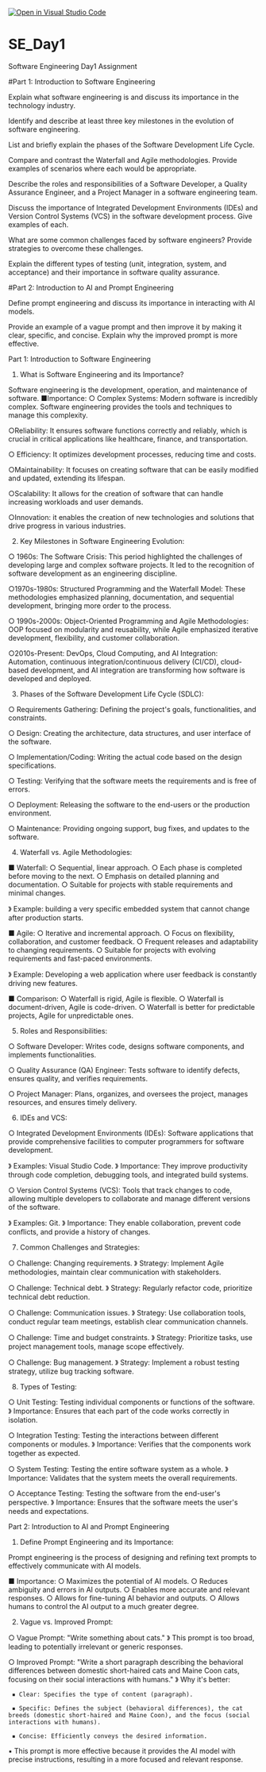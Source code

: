 [![Open in Visual Studio Code](https://classroom.github.com/assets/open-in-vscode-2e0aaae1b6195c2367325f4f02e2d04e9abb55f0b24a779b69b11b9e10269abc.svg)](https://classroom.github.com/online_ide?assignment_repo_id=18597361&assignment_repo_type=AssignmentRepo)
# SE_Day1
Software Engineering Day1 Assignment

#Part 1: Introduction to Software Engineering

Explain what software engineering is and discuss its importance in the technology industry.


Identify and describe at least three key milestones in the evolution of software engineering.


List and briefly explain the phases of the Software Development Life Cycle.


Compare and contrast the Waterfall and Agile methodologies. Provide examples of scenarios where each would be appropriate.


Describe the roles and responsibilities of a Software Developer, a Quality Assurance Engineer, and a Project Manager in a software engineering team.


Discuss the importance of Integrated Development Environments (IDEs) and Version Control Systems (VCS) in the software development process. Give examples of each.


What are some common challenges faced by software engineers? Provide strategies to overcome these challenges.


Explain the different types of testing (unit, integration, system, and acceptance) and their importance in software quality assurance.


#Part 2: Introduction to AI and Prompt Engineering


Define prompt engineering and discuss its importance in interacting with AI models.


Provide an example of a vague prompt and then improve it by making it clear, specific, and concise. Explain why the improved prompt is more effective.



Part 1: Introduction to Software Engineering

1. What is Software Engineering and its Importance?

Software engineering is the development, operation, and maintenance of software. 
 ■Importance:
   ○ Complex Systems: Modern software is incredibly complex. Software engineering provides the tools and techniques to manage this complexity.

   ○Reliability: It ensures software functions correctly and reliably, which is crucial in critical applications like healthcare, finance, and transportation.

   ○ Efficiency: It optimizes development processes, reducing time and costs.

   ○Maintainability: It focuses on creating software that can be easily modified and updated, extending its lifespan.

   ○Scalability: It allows for the creation of software that can handle increasing workloads and user demands.

   ○Innovation: it enables the creation of new technologies and solutions that drive progress in various industries.

2. Key Milestones in Software Engineering Evolution:

 ○ 1960s: The Software Crisis: This period highlighted the challenges of developing large and complex software projects. It led to the recognition of software development as an engineering discipline.

 ○1970s-1980s: Structured Programming and the Waterfall Model: These methodologies emphasized planning, documentation, and sequential development, bringing more order to the process.

 ○ 1990s-2000s: Object-Oriented Programming and Agile Methodologies: OOP focused on modularity and reusability, while Agile emphasized iterative development, flexibility, and customer collaboration.

 ○2010s-Present: DevOps, Cloud Computing, and AI Integration: Automation, continuous integration/continuous delivery (CI/CD), cloud-based development, and AI integration are transforming how software is developed and deployed.

3. Phases of the Software Development Life Cycle (SDLC):

 ○ Requirements Gathering: Defining the project's goals, functionalities, and constraints.

 ○ Design: Creating the architecture, data structures, and user interface of the software.

 ○ Implementation/Coding: Writing the actual code based on the design specifications.

 ○ Testing: Verifying that the software meets the requirements and is free of errors.

 ○ Deployment: Releasing the software to the end-users or the production environment.

 ○ Maintenance: Providing ongoing support, bug fixes, and updates to the software.

4. Waterfall vs. Agile Methodologies:

 ■ Waterfall:
   ○ Sequential, linear approach.
   ○ Each phase is completed before moving to the next.
   ○ Emphasis on detailed planning and documentation.
   ○ Suitable for projects with stable requirements and minimal changes.

   》 Example: building a very specific embedded system that cannot change after production starts.

 ■ Agile:
   ○ Iterative and incremental approach.
   ○ Focus on flexibility, collaboration, and customer feedback.
   ○ Frequent releases and adaptability to changing requirements.
   ○ Suitable for projects with evolving requirements and fast-paced environments.

   》 Example: Developing a web application where user feedback is constantly driving new features.

 ■ Comparison:
   ○ Waterfall is rigid, Agile is flexible.
   ○ Waterfall is document-driven, Agile is code-driven.
   ○ Waterfall is better for predictable projects, Agile for unpredictable ones.

5. Roles and Responsibilities:

 ○ Software Developer: Writes code, designs software components, and implements functionalities.

 ○ Quality Assurance (QA) Engineer: Tests software to identify defects, ensures quality, and verifies requirements.

 ○ Project Manager: Plans, organizes, and oversees the project, manages resources, and ensures timely delivery.

6. IDEs and VCS:

 ○ Integrated Development Environments (IDEs): Software applications that provide comprehensive facilities to computer programmers for software development.

   》 Examples: Visual Studio Code.
   》 Importance: They improve productivity through code completion, debugging tools, and integrated build systems.

 ○ Version Control Systems (VCS): Tools that track changes to code, allowing multiple developers to collaborate and manage different versions of the software.

   》 Examples: Git.
   》 Importance: They enable collaboration, prevent code conflicts, and provide a history of changes.

7. Common Challenges and Strategies:

 ○ Challenge: Changing requirements.
   》 Strategy: Implement Agile methodologies, maintain clear communication with stakeholders.

 ○ Challenge: Technical debt.
   》 Strategy: Regularly refactor code, prioritize technical debt reduction.

 ○ Challenge: Communication issues.
   》 Strategy: Use collaboration tools, conduct regular team meetings, establish clear communication channels.

 ○ Challenge: Time and budget constraints.
   》 Strategy: Prioritize tasks, use project management tools, manage scope effectively.

 ○ Challenge: Bug management.
   》 Strategy: Implement a robust testing strategy, utilize bug tracking software.

8. Types of Testing:

 ○ Unit Testing: Testing individual components or functions of the software.
   》 Importance: Ensures that each part of the code works correctly in isolation.

 ○ Integration Testing: Testing the interactions between different components or modules.
   》 Importance: Verifies that the components work together as expected.

 ○ System Testing: Testing the entire software system as a whole.
   》 Importance: Validates that the system meets the overall requirements.

 ○ Acceptance Testing: Testing the software from the end-user's perspective.
   》 Importance: Ensures that the software meets the user's needs and expectations.

Part 2: Introduction to AI and Prompt Engineering

1. Define Prompt Engineering and its Importance:

Prompt engineering is the process of designing and refining text prompts to effectively communicate with AI models.

 ■ Importance:
   ○ Maximizes the potential of AI models.
   ○ Reduces ambiguity and errors in AI outputs.
   ○ Enables more accurate and relevant responses.
   ○ Allows for fine-tuning AI behavior and outputs.
   ○ Allows humans to control the AI output to a much greater degree.

2. Vague vs. Improved Prompt:

 ○ Vague Prompt: "Write something about cats."
   》 This prompt is too broad, leading to potentially irrelevant or generic responses.

 ○ Improved Prompt: "Write a short paragraph describing the behavioral differences between domestic short-haired cats and Maine Coon cats, focusing on their social interactions with humans."
   》 Why it's better:

     ▪︎ Clear: Specifies the type of content (paragraph).

     ▪︎ Specific: Defines the subject (behavioral differences), the cat breeds (domestic short-haired and Maine Coon), and the focus (social interactions with humans).

     ▪︎ Concise: Efficiently conveys the desired information.

   ▪︎ This prompt is more effective because it provides the AI model with precise instructions, resulting in a more focused and relevant response.
